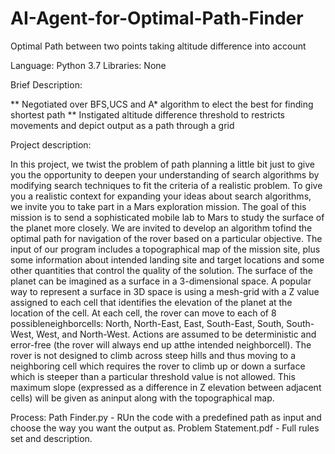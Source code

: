 # AI-Agent-for-Optimal-Path-Finder
Optimal Path between two points taking altitude difference into account

Language: Python 3.7
Libraries: None

Brief Description:

** Negotiated over BFS,UCS and A* algorithm to elect the best for finding shortest path
** Instigated altitude difference threshold to restricts movements and depict output as a path through a grid

Project description:

In this project, we twist the problem of path planning a little bit just to give you the opportunity to deepen your understanding of search algorithms by modifying search techniques to fit the criteria of a realistic problem. To give you a realistic context for expanding your ideas about search algorithms, we invite you to take part in a Mars exploration mission. The goal of this mission is to send a sophisticated mobile lab to Mars to study the surface of the planet more closely. We are invited to develop an algorithm tofind the optimal path for navigation of the rover based on a particular objective. The input of our program includes a topographical map of the mission site, plus some information about intended landing site and target locations and some other quantities that control the quality of the solution. The surface of the planet can be imagined as a surface in a 3-dimensional space. A popular way to represent a surface in 3D space is using a mesh-grid with a Z value assigned to each cell that identifies the elevation of the planet at the location of the cell. At each cell, the rover can move to each of 8 possibleneighborcells: North, North-East, East, South-East, South, South-West, West, and North-West. Actions are assumed to be deterministic and error-free (the rover will always end up atthe intended neighborcell). The rover is not designed to climb across steep hills and thus moving to a neighboring cell which requires the rover to climb up or down a surface which is steeper than a particular threshold value is not allowed. This maximum slope (expressed as a difference in Z elevation between adjacent cells) will be given as aninput along with the topographical map.

Process:
Path Finder.py - RUn the code with a predefined path as input and choose the way you want the output as.
Problem Statement.pdf - Full rules set and description.

